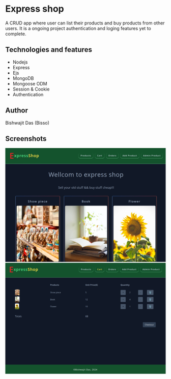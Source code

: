 # Express shop

A CRUD app where user can list their products and buy products from other users. It is a ongoing project authentication and loging features yet to complete.

## Technologies and features

- Nodejs
- Express
- Ejs
- MongoDB
- Mongoose ODM
- Session & Cookie
- Authentication

## Author

Bishwajit Das (Bisso)

## Screenshots

![projuct img](public/img/project_screenshot.png)
![project img](public/img/project_screenshot2.png)

